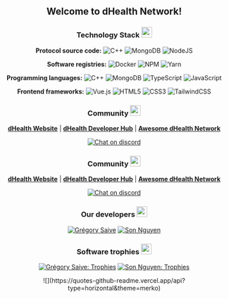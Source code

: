 <div align="center">
  <h2>Welcome to dHealth Network!</h2>
</div>

<div align="center">
  <h3>Technology Stack <img src="https://media2.giphy.com/media/QssGEmpkyEOhBCb7e1/giphy.gif?cid=ecf05e47a0n3gi1bfqntqmob8g9aid1oyj2wr3ds3mg700bl&rid=giphy.gif" width="24px"></h3>

  **Protocol source code:** ![C++](https://img.shields.io/badge/-c++-black?logo=c%2B%2B&style=for-the-badge) ![MongoDB](https://img.shields.io/badge/MongoDB-%234ea94b.svg?style=for-the-badge&logo=mongodb&logoColor=white) ![NodeJS](https://img.shields.io/badge/node.js-6DA55F?style=for-the-badge&logo=node.js&logoColor=white)

  **Software registries:** ![Docker](https://img.shields.io/badge/docker-%230db7ed.svg?style=for-the-badge&logo=docker&logoColor=white) ![NPM](https://img.shields.io/badge/NPM-%23000000.svg?style=for-the-badge&logo=npm&logoColor=white) ![Yarn](https://img.shields.io/badge/yarn-%232C8EBB.svg?style=for-the-badge&logo=yarn&logoColor=white) 

  **Programming languages:** ![C++](https://img.shields.io/badge/-c++-black?logo=c%2B%2B&style=for-the-badge) ![MongoDB](https://img.shields.io/badge/MongoDB-%234ea94b.svg?style=for-the-badge&logo=mongodb&logoColor=white) ![TypeScript](https://badges.frapsoft.com/typescript/code/typescript-125x28.png?v=101) ![JavaScript](https://img.shields.io/badge/javascript-%23323330.svg?style=for-the-badge&logo=javascript&logoColor=%23F7DF1E) 

  **Frontend frameworks:** ![Vue.js](https://img.shields.io/badge/Vue.js-35495E?style=for-the-badge&logo=vue.js&logoColor=4FC08D) ![HTML5](https://img.shields.io/badge/html5-%23E34F26.svg?style=for-the-badge&logo=html5&logoColor=white) ![CSS3](https://img.shields.io/badge/css3-%231572B6.svg?style=for-the-badge&logo=css3&logoColor=white) ![TailwindCSS](https://img.shields.io/badge/tailwindcss-%2338B2AC.svg?style=for-the-badge&logo=tailwind-css&logoColor=white)
</div>

<div align="center">
  <h3>Community <img src="https://media2.giphy.com/media/QssGEmpkyEOhBCb7e1/giphy.gif?cid=ecf05e47a0n3gi1bfqntqmob8g9aid1oyj2wr3ds3mg700bl&rid=giphy.gif" width="24px"></h3>

  [**dHealth Website**][parent-url] | [**dHealth Developer Hub**][docs-url] | [**Awesome dHealth Network**][community-url]

  [![Chat on discord](https://img.shields.io/discord/856324454246383637)][discord]

</div>

<div align="center">
  <h3>Community <img src="https://media2.giphy.com/media/QssGEmpkyEOhBCb7e1/giphy.gif?cid=ecf05e47a0n3gi1bfqntqmob8g9aid1oyj2wr3ds3mg700bl&rid=giphy.gif" width="24px"></h3>

  [**dHealth Website**][parent-url] | [**dHealth Developer Hub**][docs-url] | [**Awesome dHealth Network**][community-url]

  [![Chat on discord](https://img.shields.io/discord/856324454246383637)][discord]
</div>

<div align="center">

  <h3>Our developers <img src="https://media2.giphy.com/media/QssGEmpkyEOhBCb7e1/giphy.gif?cid=ecf05e47a0n3gi1bfqntqmob8g9aid1oyj2wr3ds3mg700bl&rid=giphy.gif" width="24px"></h3>

  [![Grégory Saive](https://github-readme-stats.vercel.app/api?username=evias&theme=blue-green)](https://github.com/evias)
  [![Son Nguyen](https://github-readme-stats.vercel.app/api?username=nsonanh&theme=blue-green)](https://github.com/nsonanh)
</div>

<div align="center">

  <h3>Software trophies <img src="https://media2.giphy.com/media/QssGEmpkyEOhBCb7e1/giphy.gif?cid=ecf05e47a0n3gi1bfqntqmob8g9aid1oyj2wr3ds3mg700bl&rid=giphy.gif" width="24px"></h3>

  [![Grégory Saive: Trophies](https://github-profile-trophy.vercel.app/?username=evias&theme=discord&no-frame=false&no-bg=false&margin-w=4)](https://github.com/evias)
  [![Son Nguyen: Trophies](https://github-profile-trophy.vercel.app/?username=nsonanh&theme=discord&no-frame=false&no-bg=false&margin-w=4)](https://github.com/nsonanh)

</div>

<div align="center">
  ![](https://quotes-github-readme.vercel.app/api?type=horizontal&theme=merko)
</div>


[parent-url]: https://dhealth.com
[docs-url]: https://docs.dhealth.com
[community-url]: https://docs.dhealth.com/docs/awesome-dhealth-network
[discord]: https://discord.gg/P57WHbmZjk
